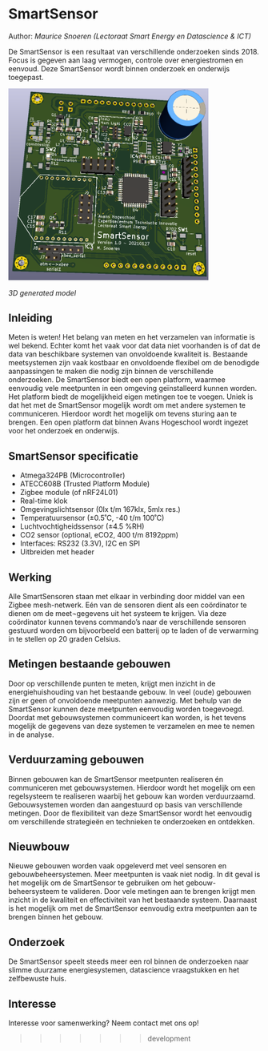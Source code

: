 # SmartSensor
Author: _Maurice Snoeren (Lectoraat Smart Energy en Datascience & ICT)_

De SmartSensor is een resultaat van verschillende onderzoeken sinds 2018. Focus is gegeven aan laag vermogen, controle over energiestromen en eenvoud. Deze SmartSensor wordt binnen onderzoek en onderwijs toegepast.

<img src="Documentation/SmartSensor v1 Board.png" width="400px"/>

_3D generated model_

## Inleiding
Meten is weten! Het belang van meten en het verzamelen van informatie is wel bekend. Echter komt het vaak  voor dat data niet voorhanden is of dat de data van beschikbare systemen van onvoldoende kwaliteit is. Bestaande meetsystemen zijn vaak kostbaar en onvoldoende flexibel om de benodigde aanpassingen te maken die nodig zijn binnen de verschillende onderzoeken. De SmartSensor biedt een open platform, waarmee eenvoudig vele meetpunten in een omgeving geïnstalleerd kunnen worden. Het platform biedt de mogelijkheid eigen metingen toe te voegen. Uniek is dat het met de SmartSensor mogelijk wordt om met andere systemen te communiceren. Hierdoor wordt het mogelijk om tevens sturing aan te brengen. Een open platform dat binnen Avans Hogeschool wordt ingezet voor het onderzoek en onderwijs.

## SmartSensor specificatie
- Atmega324PB (Microcontroller)
- ATECC608B (Trusted Platform Module)
- Zigbee module (of nRF24L01)
- Real-time klok
- Omgevingslichtsensor (0lx t/m 167klx, 5mlx res.) 
- Temperatuursensor (±0.5˚C, -40 t/m 100˚C)
- Luchtvochtigheidssensor (±4.5 %RH)
- CO2 sensor (optional, eCO2, 400 t/m 8192ppm) 
- Interfaces: RS232 (3.3V), I2C en SPI
- Uitbreiden met header

## Werking
Alle SmartSensoren staan met elkaar in verbinding door middel van een Zigbee mesh-netwerk. Eén van de sensoren dient als een coördinator te dienen om de meet¬gegevens uit het systeem te krijgen. Via deze coördinator kunnen tevens commando’s naar de verschillende sensoren gestuurd worden om bijvoorbeeld een batterij op te laden of de verwarming in te stellen op 20 graden Celsius.

## Metingen bestaande gebouwen
Door op verschillende punten te meten, krijgt men inzicht in de energiehuishouding van het bestaande gebouw. In veel (oude) gebouwen zijn er geen of onvoldoende meetpunten aanwezig. Met behulp van de SmartSensor kunnen deze meetpunten eenvoudig worden toegevoegd. Doordat met gebouwsystemen communiceert kan worden, is het tevens mogelijk de gegevens van deze systemen te verzamelen en mee te nemen in de analyse.

## Verduurzaming gebouwen
Binnen gebouwen kan de SmartSensor meetpunten realiseren én communiceren met gebouwsystemen. Hierdoor wordt het mogelijk om een regelsysteem te realiseren waarbij het gebouw kan worden verduurzaamd. Gebouwsystemen worden dan aangestuurd op basis van verschillende metingen. Door de flexibiliteit van deze SmartSensor wordt het eenvoudig om verschillende strategieën en technieken te onderzoeken en ontdekken.

## Nieuwbouw
Nieuwe gebouwen worden vaak opgeleverd met veel sensoren en gebouwbeheersystemen. Meer meetpunten is vaak niet nodig. In dit geval is het mogelijk om de SmartSensor te gebruiken om het gebouw-beheersysteem te valideren. Door vele metingen aan te brengen krijgt men inzicht in de kwaliteit en effectiviteit van het bestaande systeem. Daarnaast is het mogelijk om met de SmartSensor eenvoudig extra meetpunten aan te brengen binnen het gebouw.

## Onderzoek
De SmartSensor speelt steeds meer een rol binnen de onderzoeken naar slimme duurzame energiesystemen, datascience vraagstukken en het zelfbewuste huis.

## Interesse
Interesse voor samenwerking? Neem contact met ons op!
>>>>>>> development
